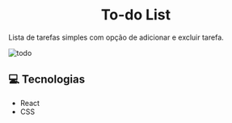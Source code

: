<div>
  <h1 align="center">To-do List</h1>
  <p>Lista de tarefas simples com opção de adicionar e excluir tarefa.</p>
</div>

![todo](https://github.com/jrath29/to-do-list/assets/108674777/a0f7e203-c060-4484-b911-7a993458a34b)

## 💻 Tecnologias
<ul>
  <li>React</li>
  <li>CSS</li>
</ul>
